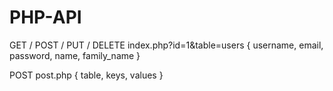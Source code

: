 # PHP-API

GET / POST / PUT / DELETE
index.php?id=1&table=users
{
  username, email, password, name, family_name
}

POST
post.php
{
  table, keys, values
}
